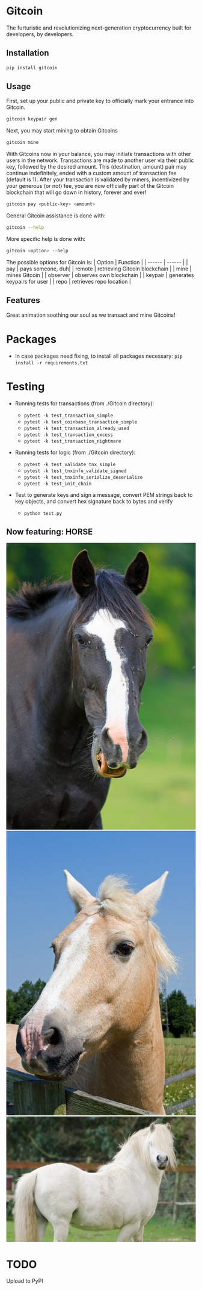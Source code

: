 # Gitcoin
The furturistic and revolutionizing next-generation cryptocurrency built for developers, by developers.

## Installation
``` bash
pip install gitcoin
```

## Usage
First, set up your public and private key to officially mark your entrance into Gitcoin.
``` bash
gitcoin keypair gen
```

Next, you may start mining to obtain Gitcoins
``` bash
gitcoin mine
```

With Gitcoins now in your balance, you may initiate transactions with other users in the network.
Transactions are made to another user via their public key, followed by the desired amount. This (destination, amount) pair may continue indefinitely, ended with a custom amount of transaction fee (default is 1). 
After your transaction is validated by miners, incentivized by your generous (or not) fee, you are now officially part of the Gitcoin blockchain that will go down in history, forever and ever!
``` bash
gitcoin pay <public-key> <amount>
```

General Gitcoin assistance is done with:
```bash 
gitcoin --help
```
More specific help is done with:
```bash
gitcoin <option> --help
```

The possible options for Gitcoin is:
| Option | Function |
| ------ |  ------  |
| pay    | pays someone, duh|
| remote | retrieving Gitcoin blockchain |
| mine   | mines Gitcoin |
| observer | observes own blockchain |
| keypair | generates keypairs for user |
| repo | retrieves repo location |

## Features
Great animation soothing our soul as we transact and mine Gitcoins!

#
# Packages
* In case packages need fixing, to install all packages necessary: `pip install -r requirements.txt`

# Testing
* Running tests for transactions (from ./Gitcoin directory):
    * `pytest -k test_transaction_simple`
    * `pytest -k test_coinbase_transaction_simple`
    * `pytest -k test_transaction_already_used`
    * `pytest -k test_transaction_excess`
    * `pytest -k test_transaction_nightmare`

* Running tests for logic (from ./Gitcoin directory):
    * `pytest -k test_validate_tnx_simple`
    * `pytest -k test_tnxinfo_validate_signed`
    * `pytest -k test_tnxinfo_serialize_deserialize`
    * `pytest -k test_init_chain`

* Test to generate keys and sign a message, convert PEM strings back to key objects, and convert hex signature back to bytes and verify
    * `python test.py`

## Now featuring: HORSE
![black horse](res/black-horse-head.jpg)
![horse head](res/horse-head-portrait.jpg)
![white horse](res/horse-white.jpg)

# TODO
Upload to PyPI